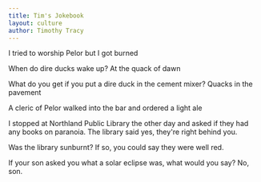 ```yaml
---
title: Tim's Jokebook
layout: culture
author: Timothy Tracy
---
```

I tried to worship Pelor but I got burned

When do dire ducks wake up? At the quack of dawn

What do you get if you put a dire duck in the cement mixer? Quacks in the pavement

A cleric of Pelor walked into the bar and ordered a light ale

I stopped at Northland Public Library the other day and asked if they had any books on paranoia. The library said yes, they're right behind you.

Was the library sunburnt? If so, you could say they were well red.

If your son asked you what a solar eclipse was, what would you say? No, son.
